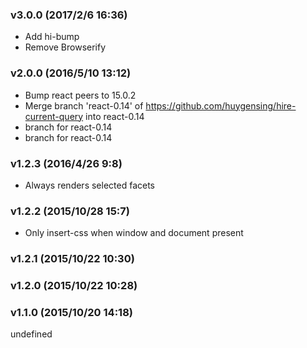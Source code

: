 ### v3.0.0	(2017/2/6 16:36)
* Add hi-bump
* Remove Browserify

### v2.0.0	(2016/5/10 13:12)
* Bump react peers to 15.0.2
* Merge branch 'react-0.14' of https://github.com/huygensing/hire-current-query into react-0.14
* branch for react-0.14
* branch for react-0.14

### v1.2.3	(2016/4/26 9:8)
* Always renders selected facets

### v1.2.2	(2015/10/28 15:7)
* Only insert-css when window and document present

### v1.2.1	(2015/10/22 10:30)


### v1.2.0	(2015/10/22 10:28)


### v1.1.0	(2015/10/20 14:18)


undefined